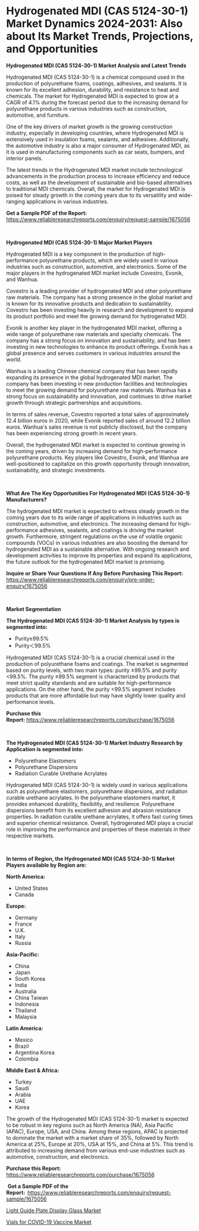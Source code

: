<p><h1>Hydrogenated MDI (CAS 5124-30-1) Market Dynamics 2024-2031: Also about Its Market Trends, Projections, and Opportunities</h1></p><p><strong>Hydrogenated MDI (CAS 5124-30-1) Market Analysis and Latest Trends</strong></p>
<p><p>Hydrogenated MDI (CAS 5124-30-1) is a chemical compound used in the production of polyurethane foams, coatings, adhesives, and sealants. It is known for its excellent adhesion, durability, and resistance to heat and chemicals. The market for Hydrogenated MDI is expected to grow at a CAGR of 4.1% during the forecast period due to the increasing demand for polyurethane products in various industries such as construction, automotive, and furniture.</p><p>One of the key drivers of market growth is the growing construction industry, especially in developing countries, where Hydrogenated MDI is extensively used in insulation foams, sealants, and adhesives. Additionally, the automotive industry is also a major consumer of Hydrogenated MDI, as it is used in manufacturing components such as car seats, bumpers, and interior panels.</p><p>The latest trends in the Hydrogenated MDI market include technological advancements in the production process to increase efficiency and reduce costs, as well as the development of sustainable and bio-based alternatives to traditional MDI chemicals. Overall, the market for Hydrogenated MDI is poised for steady growth in the coming years due to its versatility and wide-ranging applications in various industries.</p></p>
<p><strong>Get a Sample PDF of the Report:&nbsp;</strong> <a href="https://www.reliableresearchreports.com/enquiry/request-sample/1675056">https://www.reliableresearchreports.com/enquiry/request-sample/1675056</a></p>
<p>&nbsp;</p>
<p><strong>Hydrogenated MDI (CAS 5124-30-1) Major Market Players</strong></p>
<p><p>Hydrogenated MDI is a key component in the production of high-performance polyurethane products, which are widely used in various industries such as construction, automotive, and electronics. Some of the major players in the hydrogenated MDI market include Covestro, Evonik, and Wanhua.</p><p>Covestro is a leading provider of hydrogenated MDI and other polyurethane raw materials. The company has a strong presence in the global market and is known for its innovative products and dedication to sustainability. Covestro has been investing heavily in research and development to expand its product portfolio and meet the growing demand for hydrogenated MDI.</p><p>Evonik is another key player in the hydrogenated MDI market, offering a wide range of polyurethane raw materials and specialty chemicals. The company has a strong focus on innovation and sustainability, and has been investing in new technologies to enhance its product offerings. Evonik has a global presence and serves customers in various industries around the world.</p><p>Wanhua is a leading Chinese chemical company that has been rapidly expanding its presence in the global hydrogenated MDI market. The company has been investing in new production facilities and technologies to meet the growing demand for polyurethane raw materials. Wanhua has a strong focus on sustainability and innovation, and continues to drive market growth through strategic partnerships and acquisitions.</p><p>In terms of sales revenue, Covestro reported a total sales of approximately 12.4 billion euros in 2020, while Evonik reported sales of around 12.2 billion euros. Wanhua's sales revenue is not publicly disclosed, but the company has been experiencing strong growth in recent years.</p><p>Overall, the hydrogenated MDI market is expected to continue growing in the coming years, driven by increasing demand for high-performance polyurethane products. Key players like Covestro, Evonik, and Wanhua are well-positioned to capitalize on this growth opportunity through innovation, sustainability, and strategic investments.</p></p>
<p>&nbsp;</p>
<p><strong>What Are The Key Opportunities For Hydrogenated MDI (CAS 5124-30-1) Manufacturers?</strong></p>
<p><p>The hydrogenated MDI market is expected to witness steady growth in the coming years due to its wide range of applications in industries such as construction, automotive, and electronics. The increasing demand for high-performance adhesives, sealants, and coatings is driving the market growth. Furthermore, stringent regulations on the use of volatile organic compounds (VOCs) in various industries are also boosting the demand for hydrogenated MDI as a sustainable alternative. With ongoing research and development activities to improve its properties and expand its applications, the future outlook for the hydrogenated MDI market is promising.</p></p>
<p><strong>Inquire or Share Your Questions If Any Before Purchasing This Report:</strong> <a href="https://www.reliableresearchreports.com/enquiry/pre-order-enquiry/1675056">https://www.reliableresearchreports.com/enquiry/pre-order-enquiry/1675056</a></p>
<p>&nbsp;</p>
<p><strong>Market Segmentation</strong></p>
<p><strong>The Hydrogenated MDI (CAS 5124-30-1) Market Analysis by types is segmented into:</strong></p>
<p><ul><li>Purity≥99.5%</li><li>Purity＜99.5%</li></ul></p>
<p><p>Hydrogenated MDI (CAS 5124-30-1) is a crucial chemical used in the production of polyurethane foams and coatings. The market is segmented based on purity levels, with two main types: purity ≥99.5% and purity <99.5%. The purity ≥99.5% segment is characterized by products that meet strict quality standards and are suitable for high-performance applications. On the other hand, the purity <99.5% segment includes products that are more affordable but may have slightly lower quality and performance levels.</p></p>
<p><strong>Purchase this Report:&nbsp;</strong><a href="https://www.reliableresearchreports.com/purchase/1675056">https://www.reliableresearchreports.com/purchase/1675056</a></p>
<p>&nbsp;</p>
<p><strong>The Hydrogenated MDI (CAS 5124-30-1) Market Industry Research by Application is segmented into:</strong></p>
<p><ul><li>Polyurethane Elastomers</li><li>Polyurethane Dispersions</li><li>Radiation Curable Urethane Acrylates</li></ul></p>
<p><p>Hydrogenated MDI (CAS 5124-30-1) is widely used in various applications such as polyurethane elastomers, polyurethane dispersions, and radiation curable urethane acrylates. In the polyurethane elastomers market, it provides enhanced durability, flexibility, and resilience. Polyurethane dispersions benefit from its excellent adhesion and abrasion resistance properties. In radiation curable urethane acrylates, it offers fast curing times and superior chemical resistance. Overall, hydrogenated MDI plays a crucial role in improving the performance and properties of these materials in their respective markets.</p></p>
<p>&nbsp;</p>
<p><strong>In terms of Region, the Hydrogenated MDI (CAS 5124-30-1) Market Players available by Region are:</strong></p>
<p>
    <p> <strong> North America: </strong>
        <ul>
            <li>United States</li>
            <li>Canada</li>
        </ul>
        </p> 
    <p> <strong> Europe: </strong>
        <ul>
            <li>Germany</li>
            <li>France</li>
            <li>U.K.</li>
            <li>Italy</li>
            <li>Russia</li>
        </ul>
        </p> 
    <p> <strong> Asia-Pacific: </strong>
        <ul>
            <li>China</li>
            <li>Japan</li>
            <li>South Korea</li>
            <li>India</li>
            <li>Australia</li>
            <li>China Taiwan</li>
            <li>Indonesia</li>
            <li>Thailand</li>
            <li>Malaysia</li>
        </ul>
        </p> 
    <p> <strong> Latin America: </strong>
        <ul>
            <li>Mexico</li>
            <li>Brazil</li>
            <li>Argentina Korea</li>
            <li>Colombia</li>
        </ul>
        </p> 
    <p> <strong> Middle East & Africa: </strong>
        <ul>
            <li>Turkey</li>
            <li>Saudi</li>
            <li>Arabia</li>
            <li>UAE</li>
            <li>Korea</li>
        </ul>
    </p>
    </p>
<p><p>The growth of the Hydrogenated MDI (CAS 5124-30-1) market is expected to be robust in key regions such as North America (NA), Asia Pacific (APAC), Europe, USA, and China. Among these regions, APAC is projected to dominate the market with a market share of 35%, followed by North America at 25%, Europe at 20%, USA at 15%, and China at 5%. This trend is attributed to increasing demand from various end-use industries such as automotive, construction, and electronics.</p></p>
<p><strong>Purchase this Report: </strong><a href="https://www.reliableresearchreports.com/purchase/1675056">https://www.reliableresearchreports.com/purchase/1675056</a></p>
<p>&nbsp;<strong>Get a Sample PDF of the Report:&nbsp;&nbsp;</strong><a href="https://www.reliableresearchreports.com/enquiry/request-sample/1675056">https://www.reliableresearchreports.com/enquiry/request-sample/1675056</a></p>
<p><strong></strong></p>
<p><p><a href="https://github.com/Krish2023na/Market-Research-Report-List-3/blob/main/light-guide-plate-display-glass-market.md">Light Guide Plate Display Glass Market</a></p><p><a href="https://github.com/bmorecock/Market-Research-Report-List-2/blob/main/vials-for-covid-19-vaccine-market.md">Vials for COVID-19 Vaccine Market</a></p></p>